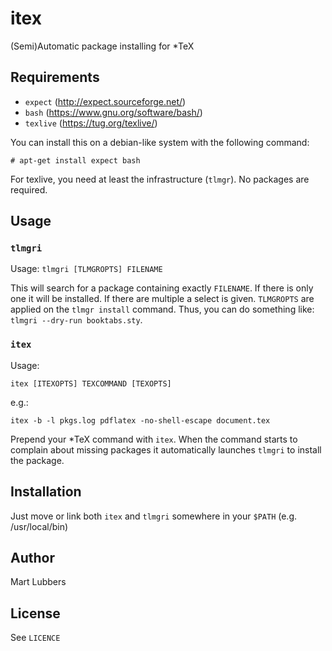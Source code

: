 # itex
(Semi)Automatic package installing for \*TeX

## Requirements
- `expect` (http://expect.sourceforge.net/)
- `bash` (https://www.gnu.org/software/bash/)
- `texlive` (https://tug.org/texlive/)

You can install this on a debian-like system with the following command:

    # apt-get install expect bash

For texlive, you need at least the infrastructure (`tlmgr`). No packages are
required.

## Usage
### `tlmgri`
Usage: `tlmgri [TLMGROPTS] FILENAME`

This will search for a package containing exactly `FILENAME`. If there is only
one it will be installed. If there are multiple a select is given. `TLMGROPTS`
are applied on the `tlmgr install` command. Thus, you can do something like:
`tlmgri --dry-run booktabs.sty`.

### `itex`
Usage: 

    itex [ITEXOPTS] TEXCOMMAND [TEXOPTS]

e.g.:

    itex -b -l pkgs.log pdflatex -no-shell-escape document.tex

Prepend your \*TeX command with `itex`. When the command starts to complain
about missing packages it automatically launches `tlmgri` to install the
package.

## Installation
Just move or link both `itex` and `tlmgri` somewhere in your `$PATH` (e.g.
/usr/local/bin)

## Author
Mart Lubbers

## License
See `LICENCE`
